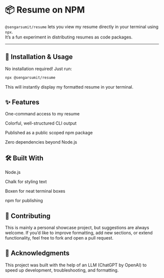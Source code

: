 # 📦 Resume on NPM

`@sengarsumit/resume` lets you view my resume directly in your terminal using `npx`.  
It’s a fun experiment in distributing resumes as code packages.

---

## 🚀 Installation & Usage

No installation required! Just run:

```bash
npx @sengarsumit/resume
```
This will instantly display my formatted resume in your terminal.

## ✨ Features

One-command access to my resume

Colorful, well-structured CLI output

Published as a public scoped npm package

Zero dependencies beyond Node.js

## 🛠️ Built With

Node.js

Chalk
 for styling text

Boxen
 for neat terminal boxes

npm
 for publishing

## 🤝 Contributing

This is mainly a personal showcase project, but suggestions are always welcome.
If you’d like to improve formatting, add new sections, or extend functionality, feel free to fork and open a pull request.

## 🙏 Acknowledgments

This project was built with the help of an LLM (ChatGPT by OpenAI) to speed up development, troubleshooting, and formatting.